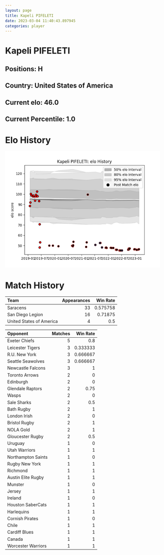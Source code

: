 ```yaml
---  
layout: page  
title: Kapeli PIFELETI  
date: 2023-03-04 11:40:43.897945  
categories: player  
---
```

# Kapeli PIFELETI

## Positions: H

## Country: United States of America

## Current elo: 46.0

## Current Percentile: 1.0

# Elo History


![elo history](history_KapeliPIFELETI.png)
# Match History


| Team                     |   Appearances |   Win Rate |
|:-------------------------|--------------:|-----------:|
| Saracens                 |            33 |   0.575758 |
| San Diego Legion         |            16 |   0.71875  |
| United States of America |             4 |   0.5      |

| Opponent           |   Matches |   Win Rate |
|:-------------------|----------:|-----------:|
| Exeter Chiefs      |         5 |   0.8      |
| Leicester Tigers   |         3 |   0.333333 |
| R.U. New York      |         3 |   0.666667 |
| Seattle Seawolves  |         3 |   0.666667 |
| Newcastle Falcons  |         3 |   1        |
| Toronto Arrows     |         2 |   0        |
| Edinburgh          |         2 |   0        |
| Glendale Raptors   |         2 |   0.75     |
| Wasps              |         2 |   0        |
| Sale Sharks        |         2 |   0.5      |
| Bath Rugby         |         2 |   1        |
| London Irish       |         2 |   0        |
| Bristol Rugby      |         2 |   1        |
| NOLA Gold          |         2 |   1        |
| Gloucester Rugby   |         2 |   0.5      |
| Uruguay            |         1 |   0        |
| Utah Warriors      |         1 |   1        |
| Northampton Saints |         1 |   0        |
| Rugby New York     |         1 |   1        |
| Richmond           |         1 |   1        |
| Austin Elite Rugby |         1 |   1        |
| Munster            |         1 |   0        |
| Jersey             |         1 |   1        |
| Ireland            |         1 |   0        |
| Houston SaberCats  |         1 |   1        |
| Harlequins         |         1 |   1        |
| Cornish Pirates    |         1 |   0        |
| Chile              |         1 |   1        |
| Cardiff Blues      |         1 |   1        |
| Canada             |         1 |   1        |
| Worcester Warriors |         1 |   1        |